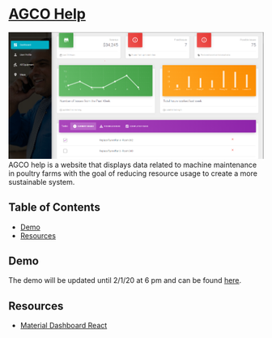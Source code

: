 # [AGCO Help](http://18.232.55.79:3000/)
![](https://raw.githubusercontent.com/s-hfarooq/AGCO-site-2/master/screenshots/1.png)
AGCO help is a website that displays data related to machine maintenance in poultry farms with the goal of reducing resource usage to create a more sustainable system. 

## Table of Contents

* [Demo](#demo)
* [Resources](#resources)

## Demo

The demo will be updated until 2/1/20 at 6 pm and can be found [here](http://18.232.55.79:3000/).

## Resources
* [Material Dashboard React](https://github.com/creativetimofficial/material-dashboard-react/)

